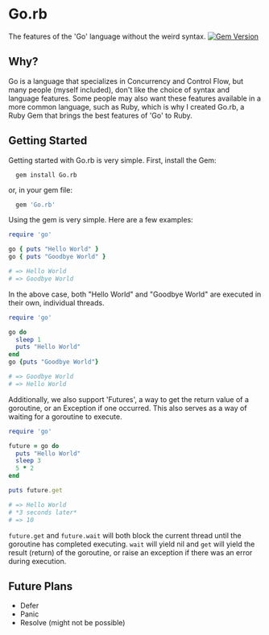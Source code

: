 # Go.rb
The features of the 'Go' language without the weird syntax.
[![Gem Version](https://badge.fury.io/rb/Go.rb.svg)](http://badge.fury.io/rb/Go.rb)
## Why?
Go is a language that specializes in Concurrency and Control Flow, but many people (myself included), don't like the choice of syntax and language features. Some people may also want these features available in a more common language, such as Ruby, which is why I created Go.rb, a Ruby Gem that brings the best features of 'Go' to Ruby.  

## Getting Started
Getting started with Go.rb is very simple. First, install the Gem:
```
  gem install Go.rb
```
or, in your gem file:  
```ruby
  gem 'Go.rb'
```

Using the gem is very simple. Here are a few examples:  
```ruby
require 'go'

go { puts "Hello World" }
go { puts "Goodbye World" }

# => Hello World
# => Goodbye World
```
In the above case, both "Hello World" and "Goodbye World" are executed in their own, individual threads.
```ruby
require 'go'

go do
  sleep 1
  puts "Hello World"
end
go {puts "Goodbye World"}

# => Goodbye World
# => Hello World
```
Additionally, we also support 'Futures', a way to get the return value of a goroutine, or an Exception if one occurred. This also serves as a way of waiting for a goroutine to execute.  
```ruby
require 'go'

future = go do
  puts "Hello World"
  sleep 3
  5 * 2
end

puts future.get

# => Hello World
# *3 seconds later*
# => 10
```
```future.get``` and ```future.wait``` will both block the current thread until the goroutine has completed executing. ```wait``` will yield nil and ```get``` will yield the result (return) of the goroutine, or raise an exception if there was an error during execution.

## Future Plans
- Defer
- Panic
- Resolve (might not be possible)
